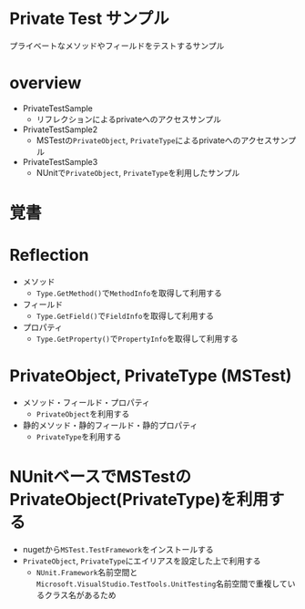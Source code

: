 # Private Test サンプル

プライベートなメソッドやフィールドをテストするサンプル

# overview

- PrivateTestSample
    - リフレクションによるprivateへのアクセスサンプル
- PrivateTestSample2
    - MSTestの`PrivateObject`, `PrivateType`によるprivateへのアクセスサンプル
- PrivateTestSample3
    - NUnitで`PrivateObject`, `PrivateType`を利用したサンプル

# 覚書

# Reflection

- メソッド
    - `Type.GetMethod()`で`MethodInfo`を取得して利用する
- フィールド
    - `Type.GetField()`で`FieldInfo`を取得して利用する
- プロパティ
    - `Type.GetProperty()`で`PropertyInfo`を取得して利用する

# PrivateObject, PrivateType (MSTest)

- メソッド・フィールド・プロパティ
    - `PrivateObject`を利用する
- 静的メソッド・静的フィールド・静的プロパティ
    - `PrivateType`を利用する

# NUnitベースでMSTestのPrivateObject(PrivateType)を利用する

- nugetから`MSTest.TestFramework`をインストールする
- `PrivateObject`, `PrivateType`にエイリアスを設定した上で利用する
    - `NUnit.Framework`名前空間と`Microsoft.VisualStudio.TestTools.UnitTesting`名前空間で重複しているクラス名があるため
